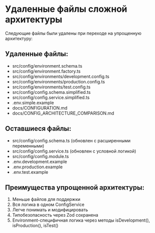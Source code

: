 # Удаленные файлы сложной архитектуры

Следующие файлы были удалены при переходе на упрощенную архитектуру:

## Удаленные файлы:

- src/config/environment.schema.ts
- src/config/environment.factory.ts
- src/config/environments/development.config.ts
- src/config/environments/production.config.ts
- src/config/environments/test.config.ts
- src/config/config.schema.simplified.ts
- src/config/config.service.simplified.ts
- .env.simple.example
- docs/CONFIGURATION.md
- docs/CONFIG_ARCHITECTURE_COMPARISON.md

## Оставшиеся файлы:

- src/config/config.schema.ts (обновлен с расширенными переменными)
- src/config/config.service.ts (обновлен с условной логикой)
- src/config/config.module.ts
- .env.development.example
- .env.production.example
- .env.test.example

## Преимущества упрощенной архитектуры:

1. Меньше файлов для поддержки
2. Вся логика в одном ConfigService
3. Легче понимать и модифицировать
4. Типобезопасность через Zod сохранена
5. Environment-специфичная логика через методы isDevelopment(), isProduction(), isTest()
